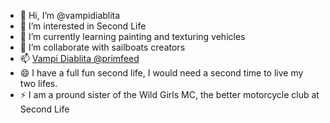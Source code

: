 - 👋 Hi, I’m @vampidiablita
- 👀 I’m interested in Second Life
- 🌱 I’m currently learning painting and texturing vehicles
- 💞️ I’m collaborate with sailboats creators  
- 📫 [Vampi Diablita @primfeed](https://www.primfeed.com/satanasa.bracula)
- 😄 I have a full fun second life, I would need a second time to live my two lifes.
- ⚡ I am a pround sister of the Wild Girls MC, the better motorcycle club at Second Life 

<!---
vampidiablita/vampidiablita is a ✨ special ✨ repository because its `README.md` (this file) appears on your GitHub profile.
You can click the Preview link to take a look at your changes.
--->
